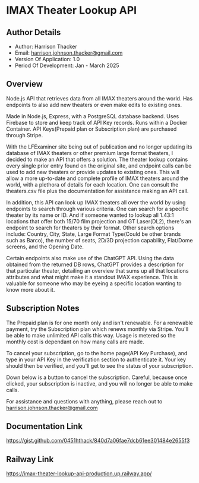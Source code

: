 # IMAX Theater Lookup API

## Author Details
* Author: Harrison Thacker
* Email: harrison.johnson.thacker@gmail.com
* Version Of Application: 1.0
* Period Of Development: Jan - March 2025

## Overview
Node.js API that retrieves data from all IMAX theaters around the world. Has endpoints to also add new theaters or even make edits to existing ones.

Made in Node.js, Express, with a PostgreSQL database backend. Uses Firebase to store and keep track of API Key records. Runs within a Docker Container. API Keys(Prepaid plan or Subscription plan) are purchased through Stripe.

With the LFExaminer site being out of publication and no longer updating its database of IMAX theaters or other premium large format theaters, I decided to make an API that offers a solution. The theater lookup contains every single prior entry found on the original site, and endpoint calls can be used to add new theaters or provide updates to existing ones. This will allow a more up-to-date and complete profile of IMAX theaters around the world, with a plethora of details for each location. One can consult the theaters.csv file plus the documentation for assistance making an API call.

In addition, this API can look up IMAX theaters all over the world by using endpoints to search through various criteria. One can search for a specific theater by its name or ID. And if someone wanted to lookup all 1.43:1 locations that offer both 15/70 film projection and GT Laser(DL2), there's an endpoint to search for theaters by their format. Other search options include: Country, City, State, Large Format Type(Could be other brands such as Barco), the number of seats, 2D/3D projection capability, Flat/Dome screens, and the Opening Date.

Certain endpoints also make use of the ChatGPT API. Using the data obtained from the returned DB rows, ChatGPT provides a description for that particular theater, detailing an overview that sums up all that locations attributes and what might make it a standout IMAX experience. This is valuable for someone who may be eyeing a specific location wanting to know more about it. 

 ## Subscription Notes
The Prepaid plan is for one month only and isn't renewable. For a renewable payment, try the Subscription plan which renews monthly via Stripe. You'll be able to make unlimited API calls this way. Usage is metered so the monthly cost is dependant on how many calls are made.

To cancel your subscription, go to the home page(API Key Purchase), and type in your API Key in the verification section to authenticate it. Your key should then be verified, and you'll get to see the status of your subscription.

Down below is a button to cancel the subscription. Careful, because once clicked, your subscription is inactive, and you will no longer be able to make calls.

For assistance and questions with anything, please reach out to harrison.johnson.thacker@gmail.com

## Documentation Link
https://gist.github.com/0451hthack/840d7a06fae7dcb61ee301484e2655f3


## Railway Link 
https://imax-theater-lookup-api-production.up.railway.app/

